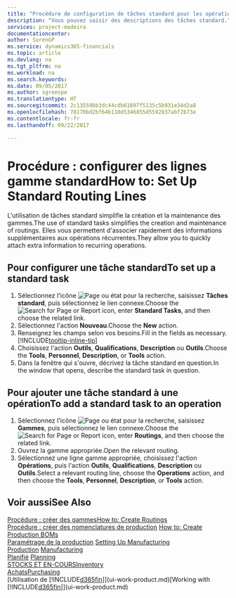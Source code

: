 ```yaml
---
title: "Procédure de configuration de tâches standard pour les opérations | Microsoft Docs"
description: "Vous pouvez saisir des descriptions des tâches standard."
services: project-madeira
documentationcenter: 
author: SorenGP
ms.service: dynamics365-financials
ms.topic: article
ms.devlang: na
ms.tgt_pltfrm: na
ms.workload: na
ms.search.keywords: 
ms.date: 09/05/2017
ms.author: sgroespe
ms.translationtype: HT
ms.sourcegitcommit: 2c13559bb3dc44cdb61697f5135c5b931e34d2a8
ms.openlocfilehash: 78170bd2bf64b110d5346855d5592837abf2b73e
ms.contentlocale: fr-fr
ms.lasthandoff: 09/22/2017

---
```

# <a name="how-to-set-up-standard-routing-lines"></a><span data-ttu-id="5e56a-103">Procédure : configurer des lignes gamme standard</span><span class="sxs-lookup"><span data-stu-id="5e56a-103">How to: Set Up Standard Routing Lines</span></span>
<span data-ttu-id="5e56a-104">L'utilisation de tâches standard simplifie la création et la maintenance des gammes.</span><span class="sxs-lookup"><span data-stu-id="5e56a-104">The use of standard tasks simplifies the creation and maintenance of routings.</span></span> <span data-ttu-id="5e56a-105">Elles vous permettent d'associer rapidement des informations supplémentaires aux opérations récurrentes.</span><span class="sxs-lookup"><span data-stu-id="5e56a-105">They allow you to quickly attach extra information to recurring operations.</span></span>

## <a name="to-set-up-a-standard-task"></a><span data-ttu-id="5e56a-106">Pour configurer une tâche standard</span><span class="sxs-lookup"><span data-stu-id="5e56a-106">To set up a standard task</span></span>
1. <span data-ttu-id="5e56a-107">Sélectionnez l'icône ![Page ou état pour la recherche](media/ui-search/search_small.png "Page ou état pour la recherche"), saisissez **Tâches standard**, puis sélectionnez le lien connexe.</span><span class="sxs-lookup"><span data-stu-id="5e56a-107">Choose the ![Search for Page or Report](media/ui-search/search_small.png "Search for Page or Report icon") icon, enter **Standard Tasks**, and then choose the related link.</span></span>
2. <span data-ttu-id="5e56a-108">Sélectionnez l'action **Nouveau**.</span><span class="sxs-lookup"><span data-stu-id="5e56a-108">Choose the **New** action.</span></span>
3. <span data-ttu-id="5e56a-109">Renseignez les champs selon vos besoins.</span><span class="sxs-lookup"><span data-stu-id="5e56a-109">Fill in the fields as necessary.</span></span> [!INCLUDE[tooltip-inline-tip](includes/tooltip-inline-tip_md.md)]
4. <span data-ttu-id="5e56a-110">Choisissez l'action **Outils**, **Qualifications**, **Description** ou **Outils**.</span><span class="sxs-lookup"><span data-stu-id="5e56a-110">Choose the **Tools**, **Personnel**, **Description**, or **Tools** action.</span></span>
5. <span data-ttu-id="5e56a-111">Dans la fenêtre qui s'ouvre, décrivez la tâche standard en question.</span><span class="sxs-lookup"><span data-stu-id="5e56a-111">In the window that opens, describe the standard task in question.</span></span>

## <a name="to-add-a-standard-task-to-an-operation"></a><span data-ttu-id="5e56a-112">Pour ajouter une tâche standard à une opération</span><span class="sxs-lookup"><span data-stu-id="5e56a-112">To add a standard task to an operation</span></span>
1. <span data-ttu-id="5e56a-113">Sélectionnez l'icône ![Page ou état pour la recherche](media/ui-search/search_small.png "Page ou état pour la recherche"), saisissez **Gammes**, puis sélectionnez le lien connexe.</span><span class="sxs-lookup"><span data-stu-id="5e56a-113">Choose the ![Search for Page or Report](media/ui-search/search_small.png "Search for Page or Report icon") icon, enter **Routings**, and then choose the related link.</span></span>
2. <span data-ttu-id="5e56a-114">Ouvrez la gamme appropriée.</span><span class="sxs-lookup"><span data-stu-id="5e56a-114">Open the relevant routing.</span></span>
3. <span data-ttu-id="5e56a-115">Sélectionnez une ligne gamme appropriée, choisissez l'action **Opérations**, puis l'action **Outils**, **Qualifications**, **Description** ou **Outils**.</span><span class="sxs-lookup"><span data-stu-id="5e56a-115">Select a relevant routing line, choose the **Operations** action, and then choose the **Tools**, **Personnel**, **Description**, or **Tools** action.</span></span>

## <a name="see-also"></a><span data-ttu-id="5e56a-116">Voir aussi</span><span class="sxs-lookup"><span data-stu-id="5e56a-116">See Also</span></span>  
[<span data-ttu-id="5e56a-117">Procédure : créer des gammes</span><span class="sxs-lookup"><span data-stu-id="5e56a-117">How to: Create Routings</span></span>](production-how-to-create-routings.md)  
<span data-ttu-id="5e56a-118">[Procédure : créer des nomenclatures de production](production-how-to-create-production-boms.md)   </span><span class="sxs-lookup"><span data-stu-id="5e56a-118">[How to: Create Production BOMs](production-how-to-create-production-boms.md)   </span></span>  
<span data-ttu-id="5e56a-119">[Paramétrage de la production](production-configure-production-processes.md) </span><span class="sxs-lookup"><span data-stu-id="5e56a-119">[Setting Up Manufacturing](production-configure-production-processes.md) </span></span>  
<span data-ttu-id="5e56a-120">[Production](production-manage-manufacturing.md)  </span><span class="sxs-lookup"><span data-stu-id="5e56a-120">[Manufacturing](production-manage-manufacturing.md)  </span></span>  
<span data-ttu-id="5e56a-121">[Planifié](production-planning.md) </span><span class="sxs-lookup"><span data-stu-id="5e56a-121">[Planning](production-planning.md) </span></span>  
[<span data-ttu-id="5e56a-122">STOCKS ET EN-COURS</span><span class="sxs-lookup"><span data-stu-id="5e56a-122">Inventory</span></span>](inventory-manage-inventory.md)  
[<span data-ttu-id="5e56a-123">Achats</span><span class="sxs-lookup"><span data-stu-id="5e56a-123">Purchasing</span></span>](purchasing-manage-purchasing.md)  
<span data-ttu-id="5e56a-124">[Utilisation de [!INCLUDE[d365fin](includes/d365fin_md.md)]](ui-work-product.md)</span><span class="sxs-lookup"><span data-stu-id="5e56a-124">[Working with [!INCLUDE[d365fin](includes/d365fin_md.md)]](ui-work-product.md)</span></span>  

